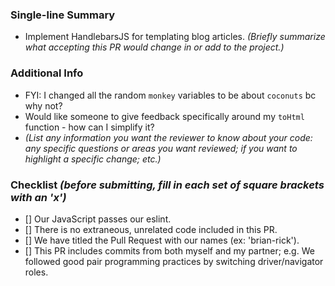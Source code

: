 ### Single-line Summary
- Implement HandlebarsJS for templating blog articles. *(Briefly summarize what accepting this PR would change in or add to the project.)*

### Additional Info
- FYI: I changed all the random `monkey` variables to be about `coconuts` bc why not?
- Would like someone to give feedback specifically around my `toHtml` function - how can I simplify it?
- *(List any information you want the reviewer to know about your code: any specific questions or areas you want reviewed; if you want to highlight a specific change; etc.)*

### Checklist *(before submitting, fill in each set of square brackets with an 'x')*
- [] Our JavaScript passes our eslint.
- [] There is no extraneous, unrelated code included in this PR.
- [] We have titled the Pull Request with our names (ex: 'brian-rick'). 
- [] This PR includes commits from both myself and my partner; e.g. We followed good pair programming practices by switching driver/navigator roles.
